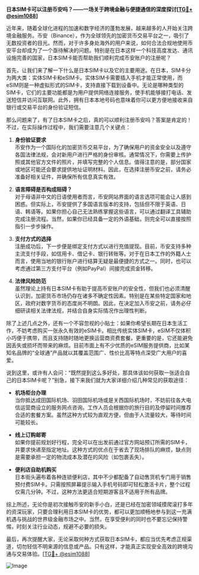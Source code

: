 **日本SIM卡可以注册币安吗？——一场关于跨境金融与便捷通信的深度探讨[[TG💪+ @esim1088](https://t.me/s/esim1088)]**

近年来，随着全球化进程的加速和数字经济的蓬勃发展，越来越多的人开始关注跨境金融服务。币安（Binance），作为全球领先的加密货币交易平台之一，吸引了无数投资者的目光。然而，对于许多身处海外的用户来说，如何合法合规地使用币安平台却成为了一个亟待解决的问题。特别是在日本这样一个科技高度发达、通讯设施完善的国家，日本SIM卡能否帮助我们顺利完成币安账户的注册呢？

首先，让我们来了解一下什么是日本SIM卡以及它的主要用途。在日本，SIM卡分为两大类：实体SIM卡和eSIM卡。实体SIM卡需要插入手机才能正常使用，而eSIM则是一种虚拟形式的SIM卡，支持直接下载到设备中。无论是哪种类型的SIM卡，它们的主要功能都是为用户提供网络连接服务，使手机能够接打电话、发送短信并访问互联网。此外，拥有日本本地号码也意味着你可以更方便地接收来自银行或交易平台的身份验证短信。

那么问题来了，有了日本SIM卡之后，真的可以顺利注册币安吗？答案是肯定的！不过，在实际操作过程中，我们需要注意几个关键点：

1. **身份验证要求**  
   币安作为一个国际化的加密货币交易平台，为了确保用户的资金安全以及遵守各国法律法规，会对新用户进行严格的身份审核。通常情况下，你需要上传护照或其他官方文件的照片，并填写完整的个人信息。值得注意的是，部分国家或地区可能还会要求提供地址证明材料。因此，在选择注册币安之前，请务必准备好相关证件，并确保所有信息真实有效。

2. **语言障碍是否构成阻碍？**  
   对于母语非中文的日语使用者而言，币安网站界面的语言选项可能会让人感到困惑。但实际上，币安提供了多国语言版本的支持，包括但不限于英语、日语、韩语等。如果你担心自己无法熟练掌握这些语言，可以通过翻译工具辅助完成注册流程。当然，如果你已经具备一定的外语基础，则完全可以直接按照指引一步步操作。

3. **支付方式的选择**  
   注册成功后，下一步便是绑定支付方式以进行充值提现。目前，币安支持多种主流支付手段，如信用卡、借记卡、银行转账等。对于在日本工作的外籍人士而言，使用当地的银行账户进行结算无疑是最便捷的方式之一。同时，也可以考虑通过第三方支付平台（例如PayPal）间接完成资金转移。

4. **法律风险防范**  
   虽然理论上持有日本SIM卡有助于提高币安账户的安全性，但我们也必须清醒认识到，加密货币市场仍存在诸多不确定性因素。特别是在某些特定国家和地区，政府对数字货币的态度尚不明朗。因此，在决定加入币安之前，请务必仔细研读相关法律法规，并结合自身实际情况作出理性判断。

除了上述几点之外，还有一个不容忽视的小贴士：如果你希望长期在日本生活工作，不妨考虑购买一张永久有效的eSIM卡。相比传统实体SIM卡，eSIM不仅体积小巧便于携带，而且支持随时随地更换运营商资费套餐。更重要的是，它还能避免因丢失或损坏而带来的麻烦。目前市面上有不少优质的eSIM服务提供商，比如某知名品牌的“全球通”产品就以其覆盖范围广、性价比高等特点深受广大用户的喜爱。

说到这里，或许有人会问：“既然提到这么多好处，那具体该如何获取一张适合自己的日本SIM卡呢？”别急，接下来我们就为大家详细介绍几种常见的获取途径：

- **机场柜台办理**  
  当你抵达成田国际机场、羽田国际机场或是关西国际机场时，不妨前往各大电信运营商设立的服务网点咨询。工作人员会根据你的旅行目的及停留时间推荐合适的套餐方案。虽然这种方式较为直观方便，但由于人流量较大，等待时间可能较长。

- **线上订购邮寄**  
  如果你提前规划好行程，完全可以在出发前通过官方网站预订所需的SIM卡，并要求快递至指定地址。这种方式的优点在于省去了现场排队的麻烦，缺点则是需要承担一定的物流成本及潜在的风险（如包裹丢失）。

- **便利店自助机购买**  
  日本街头遍布着各种连锁便利店，其中不少都配备了自动售货机专门用于销售预付费SIM卡。只需按照屏幕提示输入手机号码即可轻松激活卡片，整个过程仅需几分钟。不过，这种方法更适合短期游客且不适用于所有品牌。

综上所述，无论你是初次接触币安的新手小白，还是已经在加密领域摸爬滚打多年的资深玩家，只要合理利用日本SIM卡的优势，都可以更加顺畅地参与到这一充满机遇与挑战的世界级金融市场之中。当然，在享受便利的同时也不要忘记保持警惕，时刻关注行业动态，规避不必要的损失。

最后，再次提醒大家，无论采取何种方式获取日本SIM卡，都应当优先考虑正规渠道，切勿轻信不明来源的信息或产品。只有这样，才能真正实现安全高效的跨境沟通与交易体验。[[TG💪+ @esim1088](https://t.me/s/esim1088)]  

![Image](https://i.postimg.cc/4NQfJmqS/Snipaste-2025-05-13-00-14-12.png)